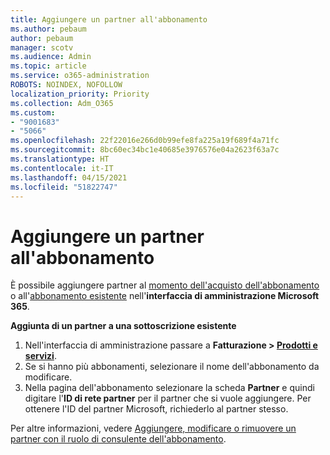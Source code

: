 ```yaml
---
title: Aggiungere un partner all'abbonamento
ms.author: pebaum
author: pebaum
manager: scotv
ms.audience: Admin
ms.topic: article
ms.service: o365-administration
ROBOTS: NOINDEX, NOFOLLOW
localization_priority: Priority
ms.collection: Adm_O365
ms.custom:
- "9001683"
- "5066"
ms.openlocfilehash: 22f22016e266d0b99efe8fa225a19f689f4a71fc
ms.sourcegitcommit: 8bc60ec34bc1e40685e3976576e04a2623f63a7c
ms.translationtype: HT
ms.contentlocale: it-IT
ms.lasthandoff: 04/15/2021
ms.locfileid: "51822747"
---
```

# <a name="add-a-partner-to-your-subscription"></a>Aggiungere un partner all'abbonamento

È possibile aggiungere partner al [momento dell'acquisto dell'abbonamento](https://docs.microsoft.com/microsoft-365/admin/misc/add-partner?view=o365-worldwide#add-a-partner-at-the-time-of-purchase) o all'[abbonamento esistente](https://docs.microsoft.com/microsoft-365/admin/misc/add-partner?view=o365-worldwide#add-a-partner-to-an-existing-subscription) nell'**interfaccia di amministrazione Microsoft 365**.

**Aggiunta di un partner a una sottoscrizione esistente**

1. Nell'interfaccia di amministrazione passare a **Fatturazione > [Prodotti e servizi](https://go.microsoft.com/fwlink/p/?linkid=842054)**. 
2. Se si hanno più abbonamenti, selezionare il nome dell'abbonamento da modificare. 
3. Nella pagina dell'abbonamento selezionare la scheda **Partner** e quindi digitare l'**ID di rete partner** per il partner che si vuole aggiungere. Per ottenere l'ID del partner Microsoft, richiederlo al partner stesso. 

Per altre informazioni, vedere [Aggiungere, modificare o rimuovere un partner con il ruolo di consulente dell'abbonamento](https://docs.microsoft.com/microsoft-365/admin/misc/add-partner). 

